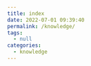```yaml
---
title: index
date: 2022-07-01 09:39:40
permalink: /knowledge/
tags: 
  - null
categories: 
  - knowledge
---
```

